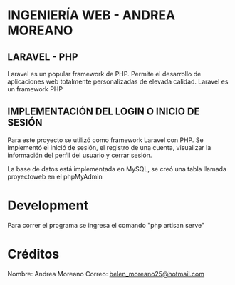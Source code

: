 #  INGENIERÍA WEB - ANDREA MOREANO 
## LARAVEL - PHP 

Laravel es un popular framework de PHP. Permite el desarrollo de aplicaciones web totalmente personalizadas de elevada calidad. Laravel es un framework PHP

## IMPLEMENTACIÓN DEL LOGIN O INICIO DE SESIÓN

Para este proyecto se utilizó como framework Laravel con PHP. Se implementó el inició de sesión, el registro de una cuenta, visualizar la información del perfil del usuario y cerrar sesión.

La base de datos está implementada en MySQL, se creó una tabla llamada proyectoweb en el phpMyAdmin

# Development
Para correr el programa se ingresa el comando "php artisan serve"


# Créditos
Nombre: Andrea Moreano
Correo: belen_moreano25@hotmail.com
